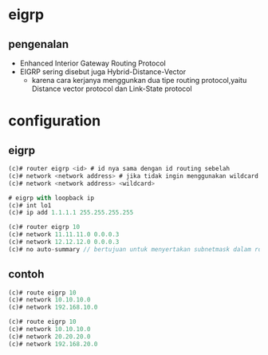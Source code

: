 # eigrp
## pengenalan
- Enhanced Interior Gateway Routing Protocol
- EIGRP sering disebut juga Hybrid-Distance-Vector
    - karena cara kerjanya menggunkan dua tipe  routing protocol,yaitu Distance vector protocol dan Link-State protocol

# configuration
## eigrp
```js
(c)# router eigrp <id> # id nya sama dengan id routing sebelah
(c)# network <network address> # jika tidak ingin menggunakan wildcard
(c)# network <network address> <wildcard>

# eigrp with loopback ip
(c)# int lo1
(c)# ip add 1.1.1.1 255.255.255.255

(c)# router eigrp 10
(c)# network 11.11.11.0 0.0.0.3
(c)# network 12.12.12.0 0.0.0.3
(c)# no auto-summary // bertujuan untuk menyertakan subnetmask dalam routing EIGRP. Sekarang lakukan tes ping dan traceroute ke router jogja.
```

## contoh
```js
(c)# route eigrp 10
(c)# network 10.10.10.0
(c)# network 192.168.10.0

(c)# route eigrp 10
(c)# network 10.10.10.0
(c)# network 20.20.20.0
(c)# network 192.168.20.0
```